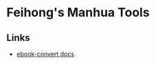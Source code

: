 # Feihong's Manhua Tools

## Links

- [ebook-convert docs](https://manual.calibre-ebook.com/generated/en/ebook-convert.html)
